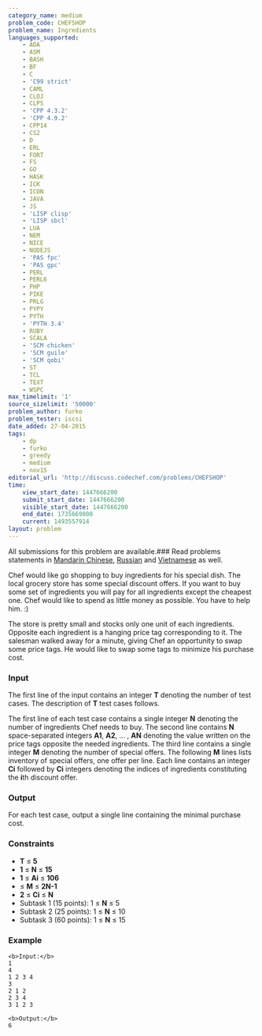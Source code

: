 ```yaml
---
category_name: medium
problem_code: CHEFSHOP
problem_name: Ingredients
languages_supported:
    - ADA
    - ASM
    - BASH
    - BF
    - C
    - 'C99 strict'
    - CAML
    - CLOJ
    - CLPS
    - 'CPP 4.3.2'
    - 'CPP 4.9.2'
    - CPP14
    - CS2
    - D
    - ERL
    - FORT
    - FS
    - GO
    - HASK
    - ICK
    - ICON
    - JAVA
    - JS
    - 'LISP clisp'
    - 'LISP sbcl'
    - LUA
    - NEM
    - NICE
    - NODEJS
    - 'PAS fpc'
    - 'PAS gpc'
    - PERL
    - PERL6
    - PHP
    - PIKE
    - PRLG
    - PYPY
    - PYTH
    - 'PYTH 3.4'
    - RUBY
    - SCALA
    - 'SCM chicken'
    - 'SCM guile'
    - 'SCM qobi'
    - ST
    - TCL
    - TEXT
    - WSPC
max_timelimit: '1'
source_sizelimit: '50000'
problem_author: furko
problem_tester: iscsi
date_added: 27-04-2015
tags:
    - dp
    - furko
    - greedy
    - medium
    - nov15
editorial_url: 'http://discuss.codechef.com/problems/CHEFSHOP'
time:
    view_start_date: 1447666200
    submit_start_date: 1447666200
    visible_start_date: 1447666200
    end_date: 1735669800
    current: 1493557914
layout: problem
---
```

All submissions for this problem are available.###  Read problems statements in [Mandarin Chinese](http://www.codechef.com/download/translated/NOV15/mandarin/CHEFSHOP.pdf), [Russian](http://www.codechef.com/download/translated/NOV15/russian/CHEFSHOP.pdf) and [Vietnamese](http://www.codechef.com/download/translated/NOV15/vietnamese/CHEFSHOP.pdf) as well.

Chef would like go shopping to buy ingredients for his special dish. The local grocery store has some special discount offers. If you want to buy some set of ingredients you will pay for all ingredients except the cheapest one. Chef would like to spend as little money as possible. You have to help him. :)

The store is pretty small and stocks only one unit of each ingredients. Opposite each ingredient is a hanging price tag corresponding to it. The salesman walked away for a minute, giving Chef an opportunity to swap some price tags. He would like to swap some tags to minimize his purchase cost.

### Input

The first line of the input contains an integer **T** denoting the number of test cases. The description of **T** test cases follows.

The first line of each test case contains a single integer **N** denoting the number of ingredients Chef needs to buy. The second line contains **N** space-separated integers **A1**, **A2**, ... , **AN** denoting the value written on the price tags opposite the needed ingredients. The third line contains a single integer **M** denoting the number of special offers. The following **M** lines lists inventory of special offers, one offer per line. Each line contains an integer **Ci** followed by **Ci** integers denoting the indices of ingredients constituting the **i**th discount offer.

### Output

For each test case, output a single line containing the minimal purchase cost.

### Constraints

- **T** ≤ **5**
- **1** ≤ **N** ≤ **15**
- **1** ≤ **Ai** ≤ **106**
- ≤ **M** ≤ **2N-1**
- **2** ≤ **Ci** ≤ **N**
- Subtask 1 (15 points): 1 ≤ **N** ≤ 5
- Subtask 2 (25 points): 1 ≤ **N** ≤ 10
- Subtask 3 (60 points): 1 ≤ **N** ≤ 15

### Example

```
<b>Input:</b>
1
4 
1 2 3 4
3
2 1 2
2 3 4
3 1 2 3

<b>Output:</b>
6

```